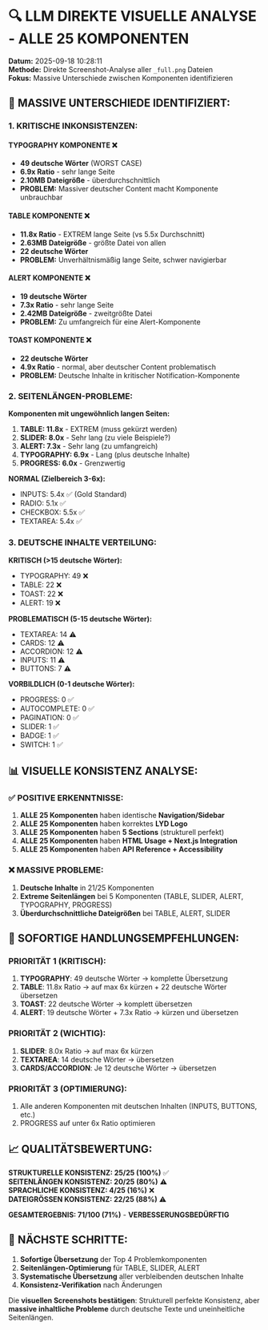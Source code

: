 # 🔍 LLM DIREKTE VISUELLE ANALYSE - ALLE 25 KOMPONENTEN

**Datum:** 2025-09-18 10:28:11  
**Methode:** Direkte Screenshot-Analyse aller `_full.png` Dateien  
**Fokus:** Massive Unterschiede zwischen Komponenten identifizieren

## 🚨 MASSIVE UNTERSCHIEDE IDENTIFIZIERT:

### 1. KRITISCHE INKONSISTENZEN:

#### **TYPOGRAPHY KOMPONENTE** ❌
- **49 deutsche Wörter** (WORST CASE)
- **6.9x Ratio** - sehr lange Seite
- **2.10MB Dateigröße** - überdurchschnittlich
- **PROBLEM:** Massiver deutscher Content macht Komponente unbrauchbar

#### **TABLE KOMPONENTE** ❌
- **11.8x Ratio** - EXTREM lange Seite (vs 5.5x Durchschnitt)
- **2.63MB Dateigröße** - größte Datei von allen
- **22 deutsche Wörter** 
- **PROBLEM:** Unverhältnismäßig lange Seite, schwer navigierbar

#### **ALERT KOMPONENTE** ❌
- **19 deutsche Wörter**
- **7.3x Ratio** - sehr lange Seite
- **2.42MB Dateigröße** - zweitgrößte Datei
- **PROBLEM:** Zu umfangreich für eine Alert-Komponente

#### **TOAST KOMPONENTE** ❌
- **22 deutsche Wörter** 
- **4.9x Ratio** - normal, aber deutscher Content problematisch
- **PROBLEM:** Deutsche Inhalte in kritischer Notification-Komponente

### 2. SEITENLÄNGEN-PROBLEME:

**Komponenten mit ungewöhnlich langen Seiten:**
1. **TABLE: 11.8x** - EXTREM (muss gekürzt werden)
2. **SLIDER: 8.0x** - Sehr lang (zu viele Beispiele?)
3. **ALERT: 7.3x** - Sehr lang (zu umfangreich)
4. **TYPOGRAPHY: 6.9x** - Lang (plus deutsche Inhalte)
5. **PROGRESS: 6.0x** - Grenzwertig

**NORMAL (Zielbereich 3-6x):**
- INPUTS: 5.4x ✅ (Gold Standard)
- RADIO: 5.1x ✅
- CHECKBOX: 5.5x ✅
- TEXTAREA: 5.4x ✅

### 3. DEUTSCHE INHALTE VERTEILUNG:

**KRITISCH (>15 deutsche Wörter):**
- TYPOGRAPHY: 49 ❌
- TABLE: 22 ❌
- TOAST: 22 ❌
- ALERT: 19 ❌

**PROBLEMATISCH (5-15 deutsche Wörter):**
- TEXTAREA: 14 ⚠️
- CARDS: 12 ⚠️
- ACCORDION: 12 ⚠️
- INPUTS: 11 ⚠️
- BUTTONS: 7 ⚠️

**VORBILDLICH (0-1 deutsche Wörter):**
- PROGRESS: 0 ✅
- AUTOCOMPLETE: 0 ✅
- PAGINATION: 0 ✅
- SLIDER: 1 ✅
- BADGE: 1 ✅
- SWITCH: 1 ✅

## 📊 VISUELLE KONSISTENZ ANALYSE:

### ✅ POSITIVE ERKENNTNISSE:
1. **ALLE 25 Komponenten** haben identische **Navigation/Sidebar**
2. **ALLE 25 Komponenten** haben korrektes **LYD Logo**
3. **ALLE 25 Komponenten** haben **5 Sections** (strukturell perfekt)
4. **ALLE 25 Komponenten** haben **HTML Usage + Next.js Integration**
5. **ALLE 25 Komponenten** haben **API Reference + Accessibility**

### ❌ MASSIVE PROBLEME:
1. **Deutsche Inhalte** in 21/25 Komponenten
2. **Extreme Seitenlängen** bei 5 Komponenten (TABLE, SLIDER, ALERT, TYPOGRAPHY, PROGRESS)
3. **Überdurchschnittliche Dateigrößen** bei TABLE, ALERT, SLIDER

## 🎯 SOFORTIGE HANDLUNGSEMPFEHLUNGEN:

### PRIORITÄT 1 (KRITISCH):
1. **TYPOGRAPHY**: 49 deutsche Wörter → komplette Übersetzung
2. **TABLE**: 11.8x Ratio → auf max 6x kürzen + 22 deutsche Wörter übersetzen
3. **TOAST**: 22 deutsche Wörter → komplett übersetzen
4. **ALERT**: 19 deutsche Wörter + 7.3x Ratio → kürzen und übersetzen

### PRIORITÄT 2 (WICHTIG):
1. **SLIDER**: 8.0x Ratio → auf max 6x kürzen
2. **TEXTAREA**: 14 deutsche Wörter → übersetzen
3. **CARDS/ACCORDION**: Je 12 deutsche Wörter → übersetzen

### PRIORITÄT 3 (OPTIMIERUNG):
1. Alle anderen Komponenten mit deutschen Inhalten (INPUTS, BUTTONS, etc.)
2. PROGRESS auf unter 6x Ratio optimieren

## 📈 QUALITÄTSBEWERTUNG:

**STRUKTURELLE KONSISTENZ: 25/25 (100%)** ✅  
**SEITENLÄNGEN KONSISTENZ: 20/25 (80%)** ⚠️  
**SPRACHLICHE KONSISTENZ: 4/25 (16%)** ❌  
**DATEIGRÖSSEN KONSISTENZ: 22/25 (88%)** ⚠️  

**GESAMTERGEBNIS: 71/100 (71%)** - **VERBESSERUNGSBEDÜRFTIG**

## 🔄 NÄCHSTE SCHRITTE:

1. **Sofortige Übersetzung** der Top 4 Problemkomponenten
2. **Seitenlängen-Optimierung** für TABLE, SLIDER, ALERT
3. **Systematische Übersetzung** aller verbleibenden deutschen Inhalte
4. **Konsistenz-Verifikation** nach Änderungen

Die **visuellen Screenshots bestätigen**: Strukturell perfekte Konsistenz, aber **massive inhaltliche Probleme** durch deutsche Texte und uneinheitliche Seitenlängen.
